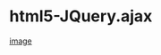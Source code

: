 # html5-JQuery.ajax

 [image](http://github.com/liamHackers/html5-JQuery.ajax/raw/master/QQ20160831-0@2x.png)
